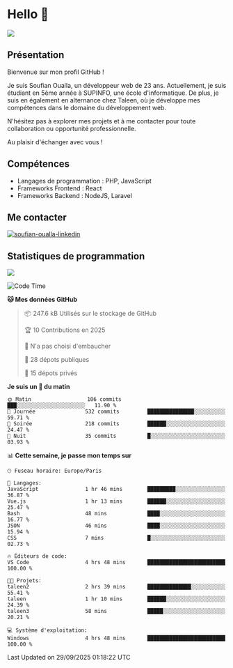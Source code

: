 # Hello 👋

![](https://komarev.com/ghpvc/?username=OSoufian&color=1a1b27)

## Présentation

Bienvenue sur mon profil GitHub !

Je suis Soufian Oualla, un développeur web de 23 ans. Actuellement, je suis étudiant en 5ème année à SUPINFO, une école d'informatique. De plus, je suis en également en alternance chez Taleen, où je développe mes compétences dans le domaine du développement web.

N'hésitez pas à explorer mes projets et à me contacter pour toute collaboration ou opportunité professionnelle.

Au plaisir d'échanger avec vous !

## Compétences

- Langages de programmation : PHP, JavaScript
- Frameworks Frontend : React
- Frameworks Backend : NodeJS, Laravel

## Me contacter

<p>
<a href="https://www.linkedin.com/in/soufian-oualla/" target="_blank"><img align="center" src="https://img.shields.io/badge/-LinkedIn-0077B5?style=for-the-badge&logo=Linkedin&logoColor=white" alt="soufian-oualla-linkedin"/></a>

## Statistiques de programmation

<a href="https://github-readme-stats.vercel.app/api/top-langs/?username=OSoufian&layout=compact">
  <img align="center" src="https://github-readme-stats.vercel.app/api/top-langs/?username=OSoufian&layout=compact"/>
</a>

<br />

<!--START_SECTION:waka-->
![Code Time](http://img.shields.io/badge/Code%20Time-575%20hrs%2054%20mins-blue)

**🐱 Mes données GitHub** 

> 📦 247.6 kB Utilisés sur le stockage de GitHub 
 > 
> 🏆 10 Contributions en 2025
 > 
> 🚫 N'a pas choisi d'embaucher
 > 
> 📜 28 dépots publiques 
 > 
> 🔑 15 dépots privés 
 > 
**Je suis un 🐤 du matin** 

```text
🌞 Matin                  106 commits         ███░░░░░░░░░░░░░░░░░░░░░░   11.90 % 
🌆 Journée                532 commits         ███████████████░░░░░░░░░░   59.71 % 
🌃 Soirée                 218 commits         ██████░░░░░░░░░░░░░░░░░░░   24.47 % 
🌙 Nuit                   35 commits          █░░░░░░░░░░░░░░░░░░░░░░░░   03.93 % 
```


📊 **Cette semaine, je passe mon temps sur** 

```text
🕑︎ Fuseau horaire: Europe/Paris

💬 Langages: 
JavaScript               1 hr 46 mins        █████████░░░░░░░░░░░░░░░░   36.87 % 
Vue.js                   1 hr 13 mins        ██████░░░░░░░░░░░░░░░░░░░   25.47 % 
Bash                     48 mins             ████░░░░░░░░░░░░░░░░░░░░░   16.77 % 
JSON                     46 mins             ████░░░░░░░░░░░░░░░░░░░░░   15.94 % 
CSS                      7 mins              █░░░░░░░░░░░░░░░░░░░░░░░░   02.73 % 

🔥 Éditeurs de code: 
VS Code                  4 hrs 48 mins       █████████████████████████   100.00 % 

🐱‍💻 Projets: 
taleen2                  2 hrs 39 mins       ██████████████░░░░░░░░░░░   55.41 % 
taleen                   1 hr 10 mins        ██████░░░░░░░░░░░░░░░░░░░   24.39 % 
taleen3                  58 mins             █████░░░░░░░░░░░░░░░░░░░░   20.21 % 

💻 Système d'exploitation: 
Windows                  4 hrs 48 mins       █████████████████████████   100.00 % 
```


 Last Updated on 29/09/2025 01:18:22 UTC
<!--END_SECTION:waka-->
